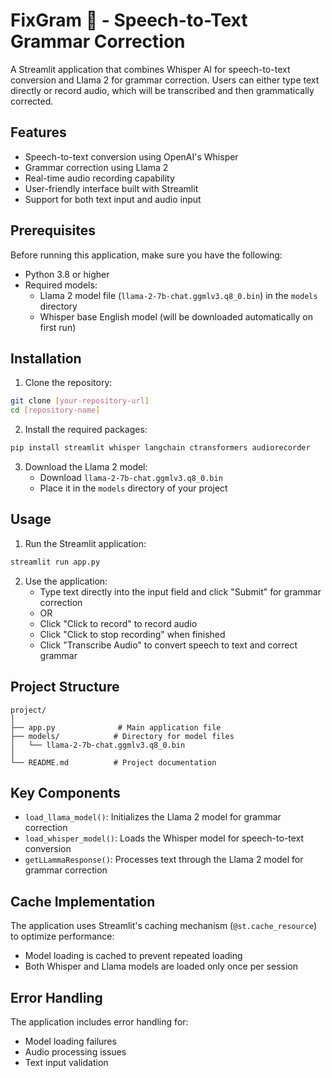 # FixGram 🤖 - Speech-to-Text Grammar Correction

A Streamlit application that combines Whisper AI for speech-to-text conversion and Llama 2 for grammar correction. Users can either type text directly or record audio, which will be transcribed and then grammatically corrected.

## Features

- Speech-to-text conversion using OpenAI's Whisper
- Grammar correction using Llama 2
- Real-time audio recording capability
- User-friendly interface built with Streamlit
- Support for both text input and audio input

## Prerequisites

Before running this application, make sure you have the following:

- Python 3.8 or higher
- Required models:
  - Llama 2 model file (`llama-2-7b-chat.ggmlv3.q8_0.bin`) in the `models` directory
  - Whisper base English model (will be downloaded automatically on first run)

## Installation

1. Clone the repository:
```bash
git clone [your-repository-url]
cd [repository-name]
```

2. Install the required packages:
```bash
pip install streamlit whisper langchain ctransformers audiorecorder
```

3. Download the Llama 2 model:
   - Download `llama-2-7b-chat.ggmlv3.q8_0.bin`
   - Place it in the `models` directory of your project

## Usage

1. Run the Streamlit application:
```bash
streamlit run app.py
```

2. Use the application:
   - Type text directly into the input field and click "Submit" for grammar correction
   - OR
   - Click "Click to record" to record audio
   - Click "Click to stop recording" when finished
   - Click "Transcribe Audio" to convert speech to text and correct grammar

## Project Structure

```
project/
│
├── app.py              # Main application file
├── models/            # Directory for model files
│   └── llama-2-7b-chat.ggmlv3.q8_0.bin
│
└── README.md          # Project documentation
```

## Key Components

- `load_llama_model()`: Initializes the Llama 2 model for grammar correction
- `load_whisper_model()`: Loads the Whisper model for speech-to-text conversion
- `getLLammaResponse()`: Processes text through the Llama 2 model for grammar correction

## Cache Implementation

The application uses Streamlit's caching mechanism (`@st.cache_resource`) to optimize performance:
- Model loading is cached to prevent repeated loading
- Both Whisper and Llama models are loaded only once per session

## Error Handling

The application includes error handling for:
- Model loading failures
- Audio processing issues
- Text input validation

